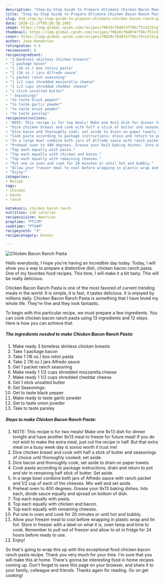 ```yaml
---
description: "Step-by-Step Guide to Prepare Ultimate Chicken Bacon Ranch Pasta"
title: "Step-by-Step Guide to Prepare Ultimate Chicken Bacon Ranch Pasta"
slug: 610-step-by-step-guide-to-prepare-ultimate-chicken-bacon-ranch-pasta
date: 2020-11-17T05:50:30.298Z
image: https://img-global.cpcdn.com/recipes/f0628cf8d8f4779b/751x532cq70/chicken-bacon-ranch-pasta-recipe-main-photo.jpg
thumbnail: https://img-global.cpcdn.com/recipes/f0628cf8d8f4779b/751x532cq70/chicken-bacon-ranch-pasta-recipe-main-photo.jpg
cover: https://img-global.cpcdn.com/recipes/f0628cf8d8f4779b/751x532cq70/chicken-bacon-ranch-pasta-recipe-main-photo.jpg
author: Jane Henderson
ratingvalue: 4.9
reviewcount: 8
recipeingredient:
- "3 boneless skinless chicken breasts"
- "1 package bacon"
- "1 (16 oz.) box rotini pasta"
- "2 (16 oz.) jars Alfredo sauce"
- "1 packet ranch seasoning"
- "1 1/2 cups shredded mozzarella cheese"
- "1 1/2 cups shredded cheddar cheese"
- "1 stick unsalted butter"
- " Seasonings"
- "to taste black pepper"
- "to taste garlic powder"
- "to taste onion powder"
- "to taste parsley"
recipeinstructions:
- "NOTE: This recipe is for two meals! Make one 9x13 dish for dinner tonight and have another 9x13 meal to freeze for future meal! If you do not wish to make the extra meal, just cut the recipe in half. But that extra meal on a busy week day is soooo worth it trust me!"
- "Dice chicken breast and cook with half a stick of butter and seasonings of choice until thoroughly cooked; set aside."
- "Dice bacon and thoroughly cook; set aside to drain on paper towels."
- "Cook pasta according to package instructions; drain and return to pot and stir in remaining half stick of butter. Set aside."
- "In a large bowl combine both jars of Alfredo sauce with ranch packet and 1/2 cup of each of the cheeses. Mix well and set aside."
- "Preheat oven to 400 degrees. Grease your 9x13 baking dishes. Into each, divide sauce equally and spread on bottom of dish."
- "Top each equally with pasta."
- "Top each equally with chicken and bacon."
- "Top each equally with remaining cheeses."
- "Put one in oven and cook for 20 minutes or until hot and bubbly."
- "Allow your freezer meal to cool before wrapping in plastic wrap and tin foil. Store in freezer with a label on what it is, oven temp and time to cook. Remember to pull out of freezer and allow to sit in fridge for 24 hours before ready to use."
- "Enjoy!"
categories:
- Recipe
tags:
- chicken
- bacon
- ranch

katakunci: chicken bacon ranch 
nutrition: 138 calories
recipecuisine: American
preptime: "PT17M"
cooktime: "PT44M"
recipeyield: "3"
recipecategory: Dinner

---
```



![Chicken Bacon Ranch Pasta](https://img-global.cpcdn.com/recipes/f0628cf8d8f4779b/751x532cq70/chicken-bacon-ranch-pasta-recipe-main-photo.jpg)

Hello everybody, I hope you're having an incredible day today. Today, I will show you a way to prepare a distinctive dish, chicken bacon ranch pasta. One of my favorites food recipes. This time, I will make it a bit tasty. This will be really delicious.

Chicken Bacon Ranch Pasta is one of the most favored of current trending meals in the world. It is simple, it is fast, it tastes delicious. It is enjoyed by millions daily. Chicken Bacon Ranch Pasta is something that I have loved my whole life. They're fine and they look fantastic.




To begin with this particular recipe, we must prepare a few ingredients. You can cook chicken bacon ranch pasta using 13 ingredients and 12 steps. Here is how you can achieve that.

<!--inarticleads1-->

##### The ingredients needed to make Chicken Bacon Ranch Pasta:

1. Make ready 3 boneless skinless chicken breasts
1. Take 1 package bacon
1. Take 1 (16 oz.) box rotini pasta
1. Take 2 (16 oz.) jars Alfredo sauce
1. Get 1 packet ranch seasoning
1. Make ready 1 1/2 cups shredded mozzarella cheese
1. Make ready 1 1/2 cups shredded cheddar cheese
1. Get 1 stick unsalted butter
1. Get  Seasonings:
1. Get to taste black pepper
1. Make ready to taste garlic powder
1. Get to taste onion powder
1. Take to taste parsley




<!--inarticleads2-->

##### Steps to make Chicken Bacon Ranch Pasta:

1. NOTE: This recipe is for two meals! Make one 9x13 dish for dinner tonight and have another 9x13 meal to freeze for future meal! If you do not wish to make the extra meal, just cut the recipe in half. But that extra meal on a busy week day is soooo worth it trust me!
1. Dice chicken breast and cook with half a stick of butter and seasonings of choice until thoroughly cooked; set aside.
1. Dice bacon and thoroughly cook; set aside to drain on paper towels.
1. Cook pasta according to package instructions; drain and return to pot and stir in remaining half stick of butter. Set aside.
1. In a large bowl combine both jars of Alfredo sauce with ranch packet and 1/2 cup of each of the cheeses. Mix well and set aside.
1. Preheat oven to 400 degrees. Grease your 9x13 baking dishes. Into each, divide sauce equally and spread on bottom of dish.
1. Top each equally with pasta.
1. Top each equally with chicken and bacon.
1. Top each equally with remaining cheeses.
1. Put one in oven and cook for 20 minutes or until hot and bubbly.
1. Allow your freezer meal to cool before wrapping in plastic wrap and tin foil. Store in freezer with a label on what it is, oven temp and time to cook. Remember to pull out of freezer and allow to sit in fridge for 24 hours before ready to use.
1. Enjoy!




So that's going to wrap this up with this exceptional food chicken bacon ranch pasta recipe. Thank you very much for your time. I'm sure that you will make this at home. There's gonna be interesting food in home recipes coming up. Don't forget to save this page on your browser, and share it to your family, colleague and friends. Thanks again for reading. Go on get cooking!

